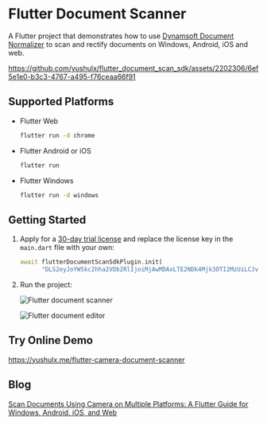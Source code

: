 # Flutter Document Scanner

A Flutter project that demonstrates how to use [Dynamsoft Document Normalizer](https://www.dynamsoft.com/document-normalizer/docs/introduction/?ver=latest) to scan and rectify documents on Windows, Android, iOS and web.

https://github.com/yushulx/flutter_document_scan_sdk/assets/2202306/6ef5e1e0-b3c3-4767-a495-f76ceaa66f91

## Supported Platforms
- Flutter Web
    ```bash
    flutter run -d chrome
    ```
- Flutter Android or iOS
    ```bash
    flutter run
    ```
- Flutter Windows
    ```bash
    flutter run -d windows
    ```

## Getting Started
1. Apply for a [30-day trial license](https://www.dynamsoft.com/customer/license/trialLicense/?product=dcv&package=cross-platform) and replace the license key in the `main.dart` file with your own:

    ```dart
    await flutterDocumentScanSdkPlugin.init(
          "DLS2eyJoYW5kc2hha2VDb2RlIjoiMjAwMDAxLTE2NDk4Mjk3OTI2MzUiLCJvcmdhbml6YXRpb25JRCI6IjIwMDAwMSIsInNlc3Npb25QYXNzd29yZCI6IndTcGR6Vm05WDJrcEQ5YUoifQ==");
    ```

2. Run the project:

    ![Flutter document scanner](https://www.dynamsoft.com/codepool/img/2023/05/flutter-camera-document-scanner.png)

    ![Flutter document editor](https://www.dynamsoft.com/codepool/img/2023/05/flutter-document-edge-editor.png)
    
## Try Online Demo
https://yushulx.me/flutter-camera-document-scanner

## Blog
[Scan Documents Using Camera on Multiple Platforms: A Flutter Guide for Windows, Android, iOS, and Web](https://www.dynamsoft.com/codepool/flutter-camera-document-scanner.html)

